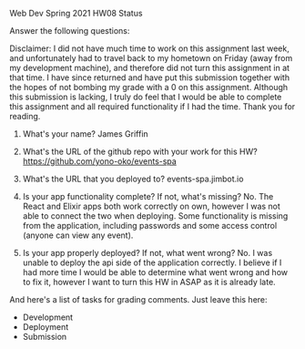 
Web Dev Spring 2021 HW08 Status

Answer the following questions:

Disclaimer: I did not have much time to work on this assignment last week, and
unfortunately had to travel back to my hometown on Friday (away from my
development machine), and therefore did not turn this assignment in at that
time. I have since returned and have put this submission together with the hopes
of not bombing my grade with a 0 on this assignment. Although this submission is
lacking, I truly do feel that I would be able to complete this assignment and
all required functionality if I had the time. Thank you for reading.

1. What's your name?
James Griffin


2. What's the URL of the github repo with your work for this HW?
https://github.com/yono-oko/events-spa


3. What's the URL that you deployed to?
events-spa.jimbot.io


4. Is your app functionality complete? If not, what's missing?
No. The React and Elixir apps both work correctly on own, however I was not
able to connect the two when deploying. Some functionality is missing from the
application, including passwords and some access control (anyone can view any
event).


5. Is your app properly deployed? If not, what went wrong?
No. I was unable to deploy the api side of the application correctly. I believe
if I had more time I would be able to determine what went wrong and how to fix
it, however I want to turn this HW in ASAP as it is already late.




And here's a list of tasks for grading comments. Just leave this here:
 - Development
 - Deployment
 - Submission
